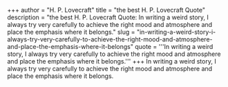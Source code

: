 +++
author = "H. P. Lovecraft"
title = "the best H. P. Lovecraft Quote"
description = "the best H. P. Lovecraft Quote: In writing a weird story, I always try very carefully to achieve the right mood and atmosphere and place the emphasis where it belongs."
slug = "in-writing-a-weird-story-i-always-try-very-carefully-to-achieve-the-right-mood-and-atmosphere-and-place-the-emphasis-where-it-belongs"
quote = '''In writing a weird story, I always try very carefully to achieve the right mood and atmosphere and place the emphasis where it belongs.'''
+++
In writing a weird story, I always try very carefully to achieve the right mood and atmosphere and place the emphasis where it belongs.
